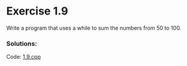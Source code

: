 # Exercise 1.9
Write a program that uses a while to sum the numbers from 50 to 100.

### Solutions:
Code: [1.9.cpp](../exercises/1.9.cpp)